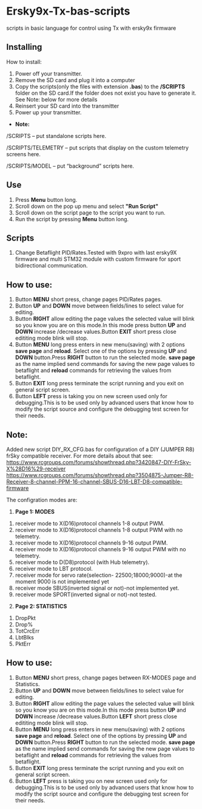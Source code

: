 # Ersky9x-Tx-bas-scripts
scripts in basic language for control using Tx with ersky9x firmware

## Installing
How to install:
1. Power off your transmitter.
2. Remove the SD card and plug it into a computer
3. Copy the scripts(only the files with extension **.bas**)  to the **/SCRIPTS** folder on the  SD card.If the folder does not exist you have to generate it. See Note: below for more details
4. Reinsert your SD card into the transmitter
5. Power up your transmitter.

- **Note:**

 /SCRIPTS – put standalone scripts here.
 
 /SCRIPTS/TELEMETRY – put scripts that display on the custom telemetry screens here.
 
 /SCRIPTS/MODEL – put “background” scripts here.

## Use
1. Press **Menu** button long.
2. Scroll down on the pop up menu and select **"Run Script"**
3. Scroll down on the script page to the script you want to run.
4. Run the script by pressing **Menu** button  long.

## Scripts
1. Change Betaflight PID/Rates.Tested with 9xpro with last ersky9X firmware and multi STM32 module with custom firmware for sport bidirectional communication.

## How to use:
1. Button  **MENU** short press, change pages PID/Rates pages.
2. Button **UP** and **DOWN** move between fields/lines to select value for editing.
3. Button **RIGHT** allow editing the page values the selected value will blink so you know you are on this mode.In this mode press button **UP** and **DOWN** increase /decrease values.Button **EXIT** short press close edititing mode blink will stop.
4. Button  **MENU** long press enters in new  menu(saving) with 2 options **save page** and **reload**. Select one of the options by pressing **UP** and **DOWN** button.Press **RIGHT** button to run the selected mode.
**save page** as the name implied send commands for  saving the new page values to betaflight and **reload** commands for retrieving the values from betaflight.
5. Button **EXIT** long press terminate the script running and you exit on general script screen.
6. Button **LEFT** press is taking you on new screen used only for debugging.This is to be used only by advanced users that know how to modify the script source and configure the debugging test screen for their needs.

## Note:
Added new script DIY_RX_CFG.bas for configuration of a DIY (JUMPER R8) frSky compatible receiver.
For more details about that see:
https://www.rcgroups.com/forums/showthread.php?3420847-DIY-FrSky-X%28D16%29-receiver
https://www.rcgroups.com/forums/showthread.php?3504875-Jumper-R8-Receiver-8-channel-PPM-16-channel-SBUS-D16-LBT-D8-compatible-firmware

The configration modes are:
1. **Page 1: MODES**

1) receiver mode to X(D16)protocol channels 1-8 output PWM.
2) receiver mode to X(D16)protocol channels 1-8 output PWM with no telemetry.
3) receiver mode to X(D16)protocol channels 9-16 output PWM.
4) receiver mode to X(D16)protocol channels 9-16 output PWM with no telemetry.
5) receiver mode to D(D8)protocol (with Hub telemetry).
6) receiver mode to LBT protocol.
7) receiver mode for servo rate(selection- 22500;18000;9000)-at the moment 9000 is not implemented yet
8) receiver mode SBUS(inverted signal or not)-not implemented yet.
9) receiver mode SPORT(inverted signal or not)-not tested.

2. **Page 2: STATISTICS**

1) DropPkt 
2) Drop%
3) TotCrcErr
4) LbtBlks
5) PktErr

## How to use:
1. Button  **MENU** short press, change pages between RX-MODES page and Statistics.
2. Button **UP** and **DOWN** move between fields/lines to select value for editing.
3. Button **RIGHT** allow editing the page values the selected value will blink so you know you are on this mode.In this mode press button **UP** and **DOWN** increase /decrease values.Button **LEFT** short press close edititing mode blink will stop.
4. Button  **MENU** long press enters in new  menu(saving) with 2 options **save page** and **reload**. Select one of the options by pressing **UP** and **DOWN** button.Press **RIGHT** button to run the selected mode.
**save page** as the name implied send commands for  saving the new page values to betaflight and **reload** commands for retrieving the values from betaflight.
5. Button **EXIT** long press terminate the script running and you exit on general script screen.
6. Button **LEFT** press is taking you on new screen used only for debugging.This is to be used only by advanced users that know how to modify the script source and configure the debugging test screen for their needs.








